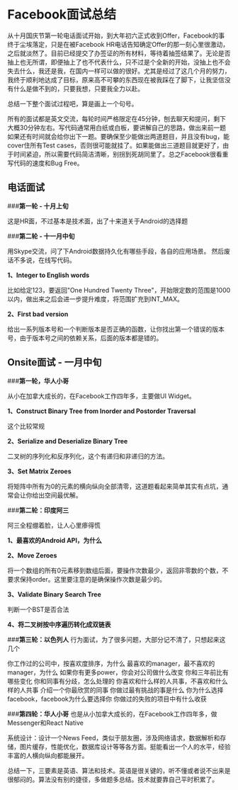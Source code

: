# Facebook面试总结

从十月国庆节第一轮电话面试开始，到大年初六正式收到Offer，Facebook的事终于尘埃落定，只是在被Facebook HR电话告知确定Offer的那一刻心里很激动，之后就淡然了。目前已经提交了办签证的所有材料，等待着抽签结果了。无论是否抽上也无所谓，即便抽上了也不代表什么，只不过是个全新的开始，没抽上也不会失去什么，我还是我，在国内一样可以做的很好。尤其是经过了这几个月的努力，我终于顺利地达成了目标，原来高不可攀的东西现在被我踩在了脚下，让我坚信没有什么是做不到的，只要我想，只要我全力以赴。

总结一下整个面试过程吧，算是画上一个句号。

所有的面试都是英文交流，每轮时间严格限定在45分钟，刨去聊天和提问，剩下大概30分钟左右。写代码通常用白纸或白板，要讲解自己的思路，做出来前一题如果还有时间就会给你出下一题。要确保至少能做出两道题目，并且没有bug，能cover住所有Test cases，否则很可能就挂了。如果能做出三道题目就更好了，由于时间紧迫，所以需要代码简洁清晰，别拐到死胡同里了。总之Facebook很看重写代码的速度和Bug Free。

## 电话面试
###**第一轮 - 十月上旬**

这是HR面，不过基本是技术面，出了十来道关于Android的选择题

###**第二轮 - 十一月中旬**

用Skype交流，问了下Android数据持久化有哪些手段，各自的应用场景。
然后废话不多说，在线写代码。

**1、Integer to English words**

比如给定123，要返回"One Hundred Twenty Three"，开始限定数的范围是1000以内，做出来之后会进一步提升难度，将范围扩充到INT_MAX。

**2、First bad version**

给出一系列版本号和一个判断版本是否正确的函数，让你找出第一个错误的版本号，由于版本号之间的依赖关系，后面的版本都是错的。


## Onsite面试 - 一月中旬
###**第一轮，华人小哥**

从小在加拿大成长的，在Facebook工作四年多，主要做UI Widget。

**1、Construct Binary Tree from Inorder and Postorder Traversal**

这个比较常规

**2、Serialize and Deserialize Binary Tree**

二叉树的序列化和反序列化，这个有递归和非递归的方法。

**3、Set Matrix Zeroes**

将矩阵中所有为0的元素的横向纵向全部清零，这道题看起来简单其实有点坑，通常会让你给出空间最优解。

###**第二轮：印度阿三**

阿三全程绷着脸，让人心里瘆得慌

**1、最喜欢的Android API，为什么**

**2、Move Zeroes**

将一个数组的所有0元素移到数组后面，要操作次数最少，返回非零数的个数，不要求保持order。这里要注意的是确保操作次数是最少的。

**3、Validate Binary Search Tree**

判断一个BST是否合法

**4、将二叉树按中序遍历转化成双链表**

###**第三轮：以色列人**
行为面试，为了很多问题，大部分记不清了，只想起来这几个

你工作过的公司中，按喜欢度排序，为什么
最喜欢的manager，最不喜欢的manager，为什么
如果你有更多power，你会对公司做什么改变
你和三年前比有哪些变化
你和同事有分歧，怎么处理的
你喜欢和什么样的人共事，不喜欢和什么样的人共事
介绍一个你最欣赏的同事
你做过最有挑战的事是什么
你为什么选择facebook，facebook为什么要选择你
你做过的失败的项目中有什么收获

###**第四轮：华人小哥**
也是从小加拿大成长的，在Facebook工作四年多，做Messenger和React Native

系统设计：设计一个News Feed，类似于朋友圈，涉及网络请求，数据解析和存储，图片缓存，性能优化，数据库设计等等各方面。挺能看出一个人的水平，经验丰富的人横向纵向都能展开。


总结一下，三要素是英语、算法和技术。英语是很关键的，听不懂或者说不出来是很郁闷的。算法没有别的捷径，多做题多总结。技术就要靠自己平时积累了。
